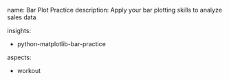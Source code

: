 name: Bar Plot Practice
description: Apply your bar plotting skills to analyze sales data

insights:
  - python-matplotlib-bar-practice

aspects:
  - workout 